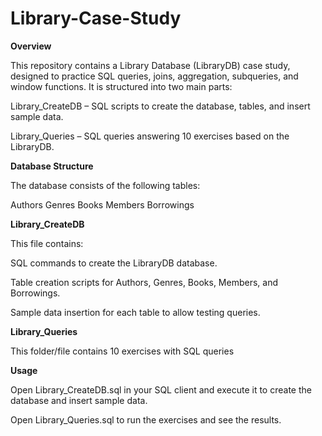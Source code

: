 # Library-Case-Study

**Overview**

This repository contains a Library Database (LibraryDB) case study, designed to practice SQL queries, joins, aggregation, subqueries, and window functions. It is structured into two main parts:

Library_CreateDB – SQL scripts to create the database, tables, and insert sample data.

Library_Queries – SQL queries answering 10 exercises based on the LibraryDB.

**Database Structure**

The database consists of the following tables:

Authors
Genres
Books
Members
Borrowings

**Library_CreateDB**

This file contains:

SQL commands to create the LibraryDB database.

Table creation scripts for Authors, Genres, Books, Members, and Borrowings.

Sample data insertion for each table to allow testing queries.

**Library_Queries**

This folder/file contains 10 exercises with SQL queries

**Usage**

Open Library_CreateDB.sql in your SQL client and execute it to create the database and insert sample data.

Open Library_Queries.sql to run the exercises and see the results.
